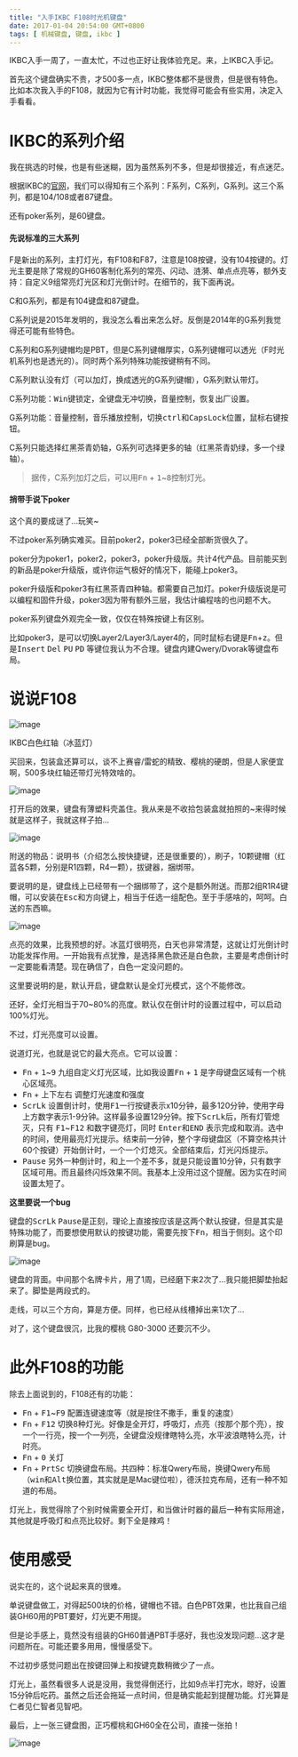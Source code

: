 ```yaml
---
title: "入手IKBC F108时光机键盘"
date: 2017-01-04 20:54:00 GMT+0800
tags: [ 机械键盘, 键盘, ikbc ]
---
```


IKBC入手一周了，一直太忙，不过也正好让我体验充足。来，上IKBC入手记。

首先这个键盘确实不贵，才500多一点，IKBC整体都不是很贵，但是很有特色。比如本次我入手的F108，就因为它有计时功能，我觉得可能会有些实用，决定入手看看。

<!-- truncate -->

# IKBC的系列介绍

我在挑选的时候，也是有些迷糊，因为虽然系列不多，但是却很接近，有点迷茫。

根据IKBC的[官网](http://www.ikbc.com.cn/)，我们可以得知有三个系列：F系列，C系列，G系列。这三个系列，都是104/108或者87键盘。

还有poker系列，是60键盘。

#### 先说标准的三大系列

F是新出的系列，主打灯光，有F108和F87，注意是108按键，没有104按键的。灯光主要是除了常规的GH60客制化系列的常亮、闪动、涟漪、单点点亮等，额外支持：自定义9组常亮灯光区和灯光倒计时。在细节的，我下面再说。

C和G系列，都是有104键盘和87键盘。

C系列说是2015年发明的，我没怎么看出来怎么好。反倒是2014年的G系列我觉得还可能有些特色。

C系列和G系列键帽均是PBT，但是C系列键帽厚实，G系列键帽可以透光（F时光机系列也是透光的）。同时两个系列特殊功能按键稍有不同。

C系列默认没有灯（可以加灯，换成透光的G系列键帽），G系列默认带灯。

C系列功能：<kbd>Win</kbd>键锁定，全键盘无冲切换，音量控制，恢复出厂设置。

G系列功能：音量控制，音乐播放控制，切换<kbd>ctrl</kbd>和<kbd>CapsLock</kbd>位置，鼠标右键按钮。

C系列只能选择红黑茶青奶轴，G系列可选择更多的轴（红黑茶青奶绿，多一个绿轴）。

> 据传，C系列加灯之后，可以用<kbd>Fn</kbd> + <kbd>1</kbd>~<kbd>8</kbd>控制灯光。

#### 捎带手说下poker

这个真的要成谜了...玩笑~

不过poker系列确实难买。目前poker2，poker3已经全部断货很久了。

poker分为poker1，poker2，poker3，poker升级版。共计4代产品。目前能买到的新品是poker升级版，或许你运气极好的情况下，能碰上poker3。

poker升级版和poker3有红黑茶青四种轴。都需要自己加灯。poker升级版说是可以编程和固件升级，poker3因为带有额外三层，我估计编程啥的也问题不大。

poker系列键盘外观完全一致，仅仅在特殊按键上有区别。

比如poker3，是可以切换Layer2/Layer3/Layer4的，同时鼠标右键是<kbd>Fn</kbd>+<kbd>z</kbd>。但是<kbd>Insert</kbd> <kbd>Del</kbd> <kbd>PU</kbd> <kbd>PD</kbd> 等键位我认为不合理。键盘内建Qwery/Dvorak等键盘布局。

# 说说F108

![image](https://cdn1.yukapril.com/2017-1-4-ikbc-f108-1.jpg)

IKBC白色红轴（冰蓝灯）

买回来，包装盒还算可以，谈不上赛睿/雷蛇的精致、樱桃的硬朗，但是人家便宜啊，500多块红轴还带灯光特效啥的。

![image](https://cdn1.yukapril.com/2017-1-4-ikbc-f108-2.jpg)

打开后的效果，键盘有薄塑料壳盖住。我从来是不收拾包装盒就拍照的~来得时候就是这样子，我就这样子拍...

![image](https://cdn1.yukapril.com/2017-1-4-ikbc-f108-3.jpg)

附送的物品：说明书（介绍怎么按快捷键，还是很重要的），刷子，10颗键帽（红蓝各5颗，分别是R1四颗，R4一颗），拔键器，捆绑带。

要说明的是，键盘线上已经带有一个捆绑带了，这个是额外附送。而那2组R1R4键帽，可以安装在<kbd>Esc</kbd>和方向键上，相当于任选一组配色。至于手感啥的，呵呵。白送的东西嘛。

![image](https://cdn1.yukapril.com/2017-1-4-ikbc-f108-4.jpg)

点亮的效果，比我预想的好。冰蓝灯很明亮，白天也非常清楚，这就让灯光倒计时功能发挥作用。一开始我有点犹豫，是选择黑色款还是白色款，主要是考虑倒计时一定要能看清楚。现在确信了，白色一定没问题的。

这里要说明的是，默认开启，键盘默认是全灯光模式，这个不能修改。

还好，全灯光相当于70~80%的亮度。默认仅在倒计时的设置过程中，可以启动100%灯光。

不过，灯光亮度可以设置。

说道灯光，也就是说它的最大亮点。它可以设置：

* <kbd>Fn</kbd> + <kbd>1</kbd>~<kbd>9</kbd> 九组自定义灯光区域，比如我设置<kbd>Fn</kbd> + <kbd>1</kbd> 是字母键盘区域有一个桃心区域亮。
* <kbd>Fn</kbd> + 上下左右 调整灯光速度和强度
* <kbd>ScrLk</kbd> 设置倒计时，使用<kbd>F1</kbd>一行按键表示x10分钟，最多120分钟，使用字母上方数字表示1-9分钟。这样最多设置129分钟。按下<kbd>ScrLk</kbd>后，所有灯管熄灭，只有 <kbd>F1</kbd>~<kbd>F12</kbd>
  和数字键亮灯，同时 <kbd>Enter</kbd>和<kbd>END</kbd> 表示完成和取消。选中的时间，使用最亮灯光提示。结束前一分钟，整个字母键盘区（不算空格共计60个按键）开始倒计时，一个一个灯熄灭。全部结束后，灯光闪烁提示。
* <kbd>Pause</kbd> 另外一种倒计时，和上一个差不多，就是只能设置10分钟，只有数字区域可用。而且最终闪烁效果不同。我基本上没用过这个提醒。因为实在时间设置太短了。

**这里要说一个bug**

键盘的<kbd>ScrLk</kbd> <kbd>Pause</kbd>是正刻，理论上直接按应该是这两个默认按键，但是其实是特殊功能了，而要想使用默认的按键功能，需要先按下<kbd>Fn</kbd>，相当于侧刻。这个印刷算是bug。

![image](https://cdn1.yukapril.com/2017-1-4-ikbc-f108-6.jpg)

键盘的背面。中间那个名牌卡片，用了1周，已经磨下来2次了...我只能把脚垫抬起来了。脚垫是两段式的。

走线，可以三个方向，算是方便。同样，也已经从线槽掉出来1次了...

对了，这个键盘很沉，比我的樱桃 G80-3000 还要沉不少。

# 此外F108的功能

除去上面说到的，F108还有的功能：

* <kbd>Fn</kbd> + <kbd>F1</kbd>~<kbd>F9</kbd> 配置连键速度等（就是按住不撒手，重复的速度）
* <kbd>Fn</kbd> + <kbd>F12</kbd> 切换8种灯光。好像是全开灯，呼吸灯，点亮（按那个那个亮），按一个一行亮，按一个一列亮，全键盘没规律瞎特么亮，水平波浪瞎特么亮，计时亮。
* <kbd>Fn</kbd> + <kbd>0</kbd> 关灯
* <kbd>Fn</kbd> + <kbd>PrtSc</kbd> 切换键盘布局。共四种：标准Qwery布局，换键Qwery布局（<kbd>win</kbd>和<kbd>Alt</kbd>换位置，其实就是是Mac键位啦），德沃拉克布局，还有一种不知道的布局。

灯光上，我觉得除了个别时候需要全开灯，和当做计时器的最后一种有实际用途，其他就是呼吸灯和点亮比较好。剩下全是辣鸡！

# 使用感受

说实在的，这个说起来真的很难。

单说键盘做工，对得起500块的价格，键帽也不错。白色PBT效果，也比我自己组装GH60用的PBT要好，灯光更不用提。

但是论手感上，竟然没有组装的GH60普通PBT手感好，我也没发现问题...这才是问题所在。可能还要多用用，慢慢感受下。

不过初步感觉问题出在按键回弹上和按键克数稍微少了一点。

灯光上，虽然看很多人说是没用，我觉得倒还行，比如9点半打完水，晾好，设置15分钟后吃药。虽然之后还会拖延一点时间，但是确实能起到提醒功能。灯光算是仁者见仁智者见智吧。

最后，上一张三键盘图，正巧樱桃和GH60全在公司，直接一张拍！

![image](https://cdn1.yukapril.com/2017-1-4-ikbc-f108-5.jpg)
